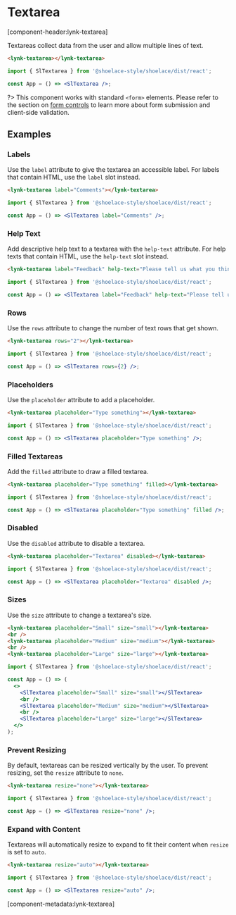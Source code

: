 # Textarea

[component-header:lynk-textarea]

Textareas collect data from the user and allow multiple lines of text.

```html preview
<lynk-textarea></lynk-textarea>
```

```jsx react
import { SlTextarea } from '@shoelace-style/shoelace/dist/react';

const App = () => <SlTextarea />;
```

?> This component works with standard `<form>` elements. Please refer to the section on [form controls](/getting-started/form-controls) to learn more about form submission and client-side validation.

## Examples

### Labels

Use the `label` attribute to give the textarea an accessible label. For labels that contain HTML, use the `label` slot instead.

```html preview
<lynk-textarea label="Comments"></lynk-textarea>
```

```jsx react
import { SlTextarea } from '@shoelace-style/shoelace/dist/react';

const App = () => <SlTextarea label="Comments" />;
```

### Help Text

Add descriptive help text to a textarea with the `help-text` attribute. For help texts that contain HTML, use the `help-text` slot instead.

```html preview
<lynk-textarea label="Feedback" help-text="Please tell us what you think."> </lynk-textarea>
```

```jsx react
import { SlTextarea } from '@shoelace-style/shoelace/dist/react';

const App = () => <SlTextarea label="Feedback" help-text="Please tell us what you think." />;
```

### Rows

Use the `rows` attribute to change the number of text rows that get shown.

```html preview
<lynk-textarea rows="2"></lynk-textarea>
```

```jsx react
import { SlTextarea } from '@shoelace-style/shoelace/dist/react';

const App = () => <SlTextarea rows={2} />;
```

### Placeholders

Use the `placeholder` attribute to add a placeholder.

```html preview
<lynk-textarea placeholder="Type something"></lynk-textarea>
```

```jsx react
import { SlTextarea } from '@shoelace-style/shoelace/dist/react';

const App = () => <SlTextarea placeholder="Type something" />;
```

### Filled Textareas

Add the `filled` attribute to draw a filled textarea.

```html preview
<lynk-textarea placeholder="Type something" filled></lynk-textarea>
```

```jsx react
import { SlTextarea } from '@shoelace-style/shoelace/dist/react';

const App = () => <SlTextarea placeholder="Type something" filled />;
```

### Disabled

Use the `disabled` attribute to disable a textarea.

```html preview
<lynk-textarea placeholder="Textarea" disabled></lynk-textarea>
```

```jsx react
import { SlTextarea } from '@shoelace-style/shoelace/dist/react';

const App = () => <SlTextarea placeholder="Textarea" disabled />;
```

### Sizes

Use the `size` attribute to change a textarea's size.

```html preview
<lynk-textarea placeholder="Small" size="small"></lynk-textarea>
<br />
<lynk-textarea placeholder="Medium" size="medium"></lynk-textarea>
<br />
<lynk-textarea placeholder="Large" size="large"></lynk-textarea>
```

```jsx react
import { SlTextarea } from '@shoelace-style/shoelace/dist/react';

const App = () => (
  <>
    <SlTextarea placeholder="Small" size="small"></SlTextarea>
    <br />
    <SlTextarea placeholder="Medium" size="medium"></SlTextarea>
    <br />
    <SlTextarea placeholder="Large" size="large"></SlTextarea>
  </>
);
```

### Prevent Resizing

By default, textareas can be resized vertically by the user. To prevent resizing, set the `resize` attribute to `none`.

```html preview
<lynk-textarea resize="none"></lynk-textarea>
```

```jsx react
import { SlTextarea } from '@shoelace-style/shoelace/dist/react';

const App = () => <SlTextarea resize="none" />;
```

### Expand with Content

Textareas will automatically resize to expand to fit their content when `resize` is set to `auto`.

```html preview
<lynk-textarea resize="auto"></lynk-textarea>
```

```jsx react
import { SlTextarea } from '@shoelace-style/shoelace/dist/react';

const App = () => <SlTextarea resize="auto" />;
```

[component-metadata:lynk-textarea]

